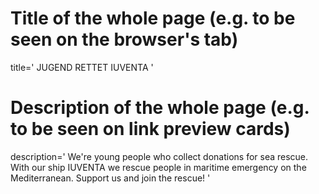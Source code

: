 # Title of the whole page (e.g. to be seen on the browser's tab)
title='
JUGEND RETTET IUVENTA
'

# Description of the whole page (e.g. to be seen on link preview cards)
description='
We're young people who collect donations for sea rescue. With our ship IUVENTA we rescue people in maritime emergency on the Mediterranean. Support us and join the rescue!
'

